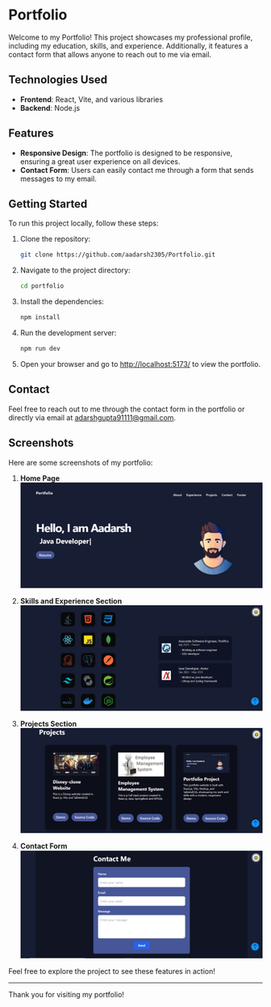 
# Portfolio

Welcome to my Portfolio! This project showcases my professional profile, including my education, skills, and experience. Additionally, it features a contact form that allows anyone to reach out to me via email.

## Technologies Used

- **Frontend**: React, Vite, and various libraries
- **Backend**: Node.js

## Features

- **Responsive Design**: The portfolio is designed to be responsive, ensuring a great user experience on all devices.
- **Contact Form**: Users can easily contact me through a form that sends messages to my email.

## Getting Started

To run this project locally, follow these steps:

1. Clone the repository:
   ```bash
   git clone https://github.com/aadarsh2305/Portfolio.git
   ```

2. Navigate to the project directory:
   ```bash
   cd portfolio
   ```

3. Install the dependencies:
   ```bash
   npm install
   ```

4. Run the development server:
   ```bash
   npm run dev
   ```

5. Open your browser and go to [http://localhost:5173/](http://localhost:5173/) to view the portfolio.

## Contact

Feel free to reach out to me through the contact form in the portfolio or directly via email at [adarshgupta91111@gmail.com](mailto:adarshgupta91111@gmail.com).

## Screenshots

Here are some screenshots of my portfolio:

1. **Home Page**
   ![Home Page](./portfolio_react/src/assets/Images/Portfolio.png)

2. **Skills and Experience Section**
   ![Skills Section](./portfolio_react/src/assets/Images/Skills_SS.png)

3. **Projects Section**
   ![Projects Section](./portfolio_react/src/assets/Images/Projects_SS.png)

4. **Contact Form**
   ![Contact Form](./portfolio_react/src/assets/Images/Contact_SS.png)

Feel free to explore the project to see these features in action!

---

Thank you for visiting my portfolio!
